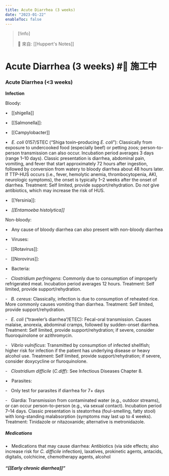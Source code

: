 ```yaml
---
title: Acute Diarrhea (3 weeks)
date: "2023-01-22"
enableToc: false
---
```


> [!info]
>
> 🌱 來自: [[Huppert's Notes]]

# Acute Diarrhea (3 weeks) #🚧 施工中

### Acute Diarrhea (<3 weeks)

**Infection**

Bloody:

•   [[shigella]]

•   [[Salmonella]]: 

•   [[Campylobacter]]

•   *E. coli* 0157/STEC (“Shiga toxin–producing *E. coli*”): Classically from exposure to undercooked food (especially beef) or petting zoos; person-to-person transmission can also occur. Incubation period averages 3 days (range 1–10 days). Classic presentation is diarrhea, abdominal pain, vomiting, and fever that start approximately 72 hours after ingestion, followed by conversion from watery to bloody diarrhea about 48 hours later. If TTP-HUS occurs (i.e., fever, hemolytic anemia, thrombocytopenia, AKI, neurologic symptoms), the onset is typically 1–2 weeks after the onset of diarrhea. Treatment: Self limited, provide support/rehydration. Do *not* give antibiotics, which may increase the risk of HUS.

•   [[Yersinia]]: 

•   *[[Entamoeba histolytica]]* 

Non-bloody:

•   Any cause of bloody diarrhea can also present with non-bloody diarrhea

•   Viruses:

-   [[Rotavirus]]: 

-   [[Norovirus]]: 

•   Bacteria:

-   *Clostridium perfringens*: Commonly due to consumption of improperly refrigerated meat. Incubation period averages 12 hours. Treatment: Self limited, provide support/rehydration.

-   *B. cereus*: Classically, infection is due to consumption of reheated rice. More commonly causes vomiting than diarrhea. Treatment: Self limited, provide support/rehydration.

-   *E. coli* (“traveler’s diarrhea”/ETEC): Fecal-oral transmission. Causes malaise, anorexia, abdominal cramps, followed by sudden-onset diarrhea. Treatment: Self limited, provide support/rehydration; if severe, consider fluoroquinolone or azithromycin.

-   *Vibrio vulnificus*: Transmitted by consumption of infected shellfish; higher risk for infection if the patient has underlying disease or heavy alcohol use. Treatment: Self limited, provide support/rehydration; if severe, consider doxycycline or fluroquinolone.

-   *Clostridium difficile* (*C.diff*): See Infectious Diseases Chapter 8.

•   Parasites:

-   Only test for parasites if diarrhea for 7\+ days

-   Giardia: Transmission from contaminated water (e.g., outdoor streams), or can occur person-to-person (e.g., via sexual contact). Incubation period 7–14 days. Classic presentation is steatorrhea (foul-smelling, fatty stool) with long-standing malabsorption (symptoms may last up to 4 weeks). Treatment: Tinidazole or nitazoxanide; alternative is metronidazole.

##### Medications

•   Medications that may cause diarrhea: Antibiotics (via side effects; also increase risk for *C. difficile* infection), laxatives, prokinetic agents, antacids, digitalis, colchicine, chemotherapy agents, alcohol

##### “[[Early chronic diarrhea]]”


